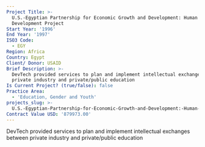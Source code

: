 ```yaml
---
Project Title: >-
  U.S.-Egyptian Partnership for Economic Growth and Development: Human Resource
  Development Project
Start Year: '1996'
End Year: '1997'
ISO3 Code:
  - EGY
Region: Africa
Country: Egypt
Client/ Donor: USAID
Brief Description: >-
  DevTech provided services to plan and implement intellectual exchanges between
  private industry and private/public education
Is Current Project? (true/false): false
Practice Area:
  - 'Education, Gender and Youth'
projects_slug: >-
  U.S.-Egyptian-Partnership-for-Economic-Growth-and-Development:-Human-Resource-Development-Project
Contract Value USD: '879973.00'
---
```

DevTech provided services to plan and implement intellectual exchanges between private industry and private/public education